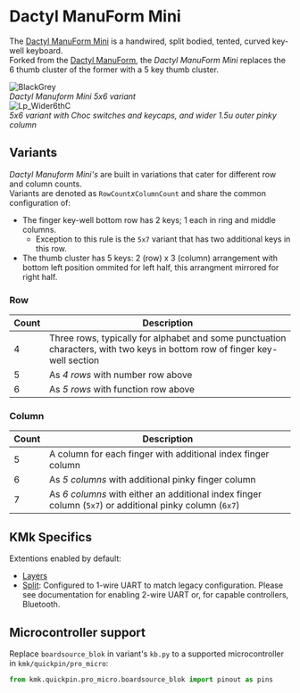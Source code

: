 # Dactyl ManuForm Mini

The [Dactyl ManuForm Mini](https://github.com/l4u/dactyl-manuform-mini-keyboard) is a handwired, split bodied, tented, curved key-well keyboard.  
Forked from the [Dactyl ManuForm](/boards/dactyl_manuform), the *Dactyl ManuForm Mini* replaces the 6 thumb cluster of the former with a 5 key thumb cluster.  

![BlackGrey](https://i.imgur.com/76hbOkBl.jpg)  
*Dactyl Manuform Mini 5x6 variant*  
![Lp_Wider6thC](https://preview.redd.it/uzyygioqvek61.jpg?width=640&crop=smart&auto=webp&v=enabled&s=7a0fb7e3a89f51524e4c8d43d9ea1f2ee4d2537a)  
*5x6 variant with Choc switches and keycaps, and wider 1.5u outer pinky column*  

## Variants

*Dactyl Manuform Mini's* are built in variations that cater for different row and column counts.  
Variants are denoted as `RowCount`*x*`ColumnCount` and share the common configuration of:
- The finger key-well bottom row has 2 keys; 1 each in ring and middle columns.
    - Exception to this rule is the `5x7` variant that has two additional keys in this row.
- The thumb cluster has 5 keys: 2 (row) x 3 (column) arrangement with bottom left position ommited for left half, this arrangment mirrored for right half.

### Row
| Count | Description |
| --- | --- |
| 4 | Three rows, typically for alphabet and some punctuation characters, with two keys in bottom row of finger key-well section |
| 5 | As *4 rows* with number row above |
| 6 | As *5 rows* with function row above |

### Column
| Count | Description |
| --- | --- |
| 5 | A column for each finger with additional index finger column |  
| 6 | As *5 columns* with additional pinky finger column |
| 7 | As *6 columns* with either an additional index finger column (`5x7`) or additional pinky column (`6x7`) |

## KMk Specifics

Extentions enabled by default:  
- [Layers](/docs/en/layers.md)
- [Split](/docs/en/split_keyboards.md): Configured to 1-wire UART to match legacy configuration. Please see documentation for enabling 2-wire UART or, for capable controllers, Bluetooth.

## Microcontroller support

Replace `boardsource_blok` in variant's `kb.py` to a supported microcontroller in `kmk/quickpin/pro_micro`:

```python
from kmk.quickpin.pro_micro.boardsource_blok import pinout as pins
```
